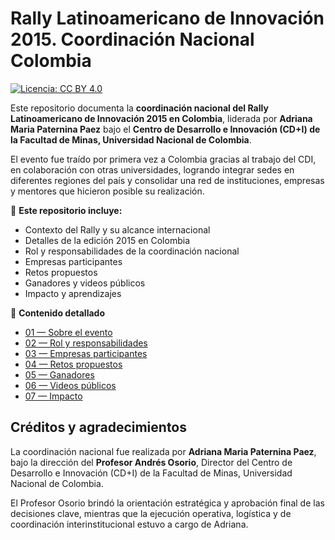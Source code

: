 # Rally Latinoamericano de Innovación 2015. Coordinación Nacional Colombia

[![Licencia: CC BY 4.0](https://img.shields.io/badge/Licencia-CC%20BY%204.0-lightgrey.svg)](http://creativecommons.org/licenses/by/4.0/)

Este repositorio documenta la **coordinación nacional del Rally Latinoamericano de Innovación 2015 en Colombia**, liderada por **Adriana Maria Paternina Paez** bajo el **Centro de Desarrollo e Innovación (CD+I) de la Facultad de Minas, Universidad Nacional de Colombia**.

El evento fue traído por primera vez a Colombia gracias al trabajo del CDI, en colaboración con otras universidades, logrando integrar sedes en diferentes regiones del país y consolidar una red de instituciones, empresas y mentores que hicieron posible su realización.

📌 **Este repositorio incluye:**
- Contexto del Rally y su alcance internacional
- Detalles de la edición 2015 en Colombia
- Rol y responsabilidades de la coordinación nacional
- Empresas participantes
- Retos propuestos
- Ganadores y videos públicos
- Impacto y aprendizajes

📂 **Contenido detallado**  
- [01 — Sobre el evento](01_Sobre_El_Evento.md)  
- [02 — Rol y responsabilidades](02_Rol_y_Responsabilidades.md)  
- [03 — Empresas participantes](03_Empresas_Participantes.md)  
- [04 — Retos propuestos](04_Retos_Propuestos.md)  
- [05 — Ganadores](05_Ganadores.md)  
- [06 — Videos públicos](06_Videos_Publicos.md)  
- [07 — Impacto](07_Impacto.md)  

## Créditos y agradecimientos

La coordinación nacional fue realizada por **Adriana Maria Paternina Paez**, bajo la dirección del **Profesor Andrés Osorio**, Director del Centro de Desarrollo e Innovación (CD+I) de la Facultad de Minas, Universidad Nacional de Colombia.

El Profesor Osorio brindó la orientación estratégica y aprobación final de las decisiones clave, mientras que la ejecución operativa, logística y de coordinación interinstitucional estuvo a cargo de Adriana.
